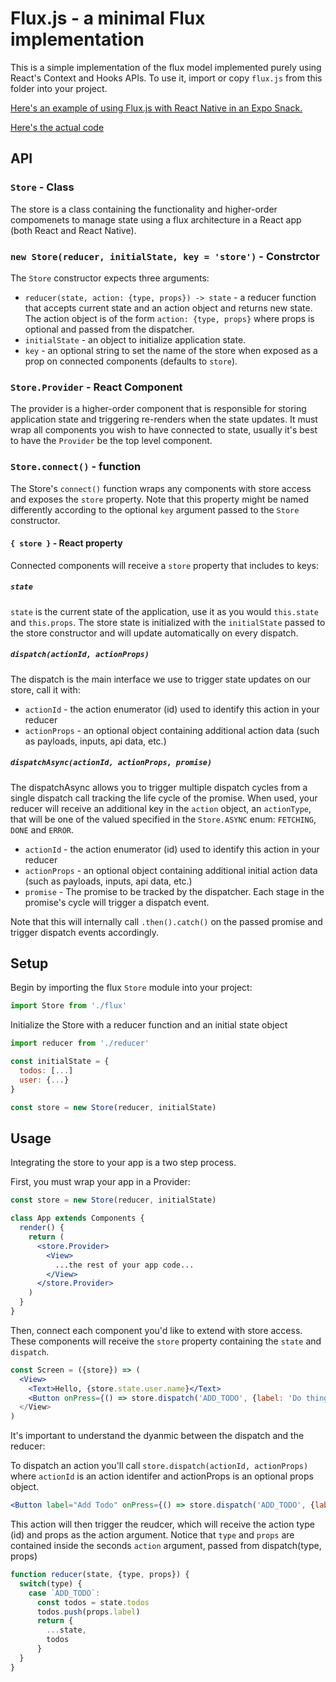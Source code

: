 # Flux.js - a minimal Flux implementation

This is a simple implementation of the flux model implemented purely using React's Context and Hooks APIs.
To use it, import or copy `flux.js` from this folder into your project.

[Here's an example of using Flux.js with React Native in an Expo Snack.](https://snack.expo.io/@barakchamo/flux-from-scratch)

[Here's the actual code](https://github.com/BarakChamo/Mobile-Application-Development/blob/master/resources/flux/flux.js)

## API

### `Store` - Class
The store is a class containing the functionality and higher-order compomenets to manage state using a flux architecture in a React app (both React and React Native).

### `new Store(reducer, initialState, key = 'store')` - Constrctor
The `Store` constructor expects three arguments:
- `reducer(state, action: {type, props}) -> state` - a reducer function that accepts current state and an action object and returns new state. The action object is of the form `action: {type, props}` where props is optional and passed from the dispatcher.
- `initialState` - an object to initialize application state.
- `key` - an optional string to set the name of the store when exposed as a prop on connected components (defaults to `store`). 


### `Store.Provider` - React Component
The provider is a higher-order component that is responsible for storing application state and triggering re-renders when the state updates.
It must wrap all components you wish to have connected to state, usually it's best to have the `Provider` be the top level component.

### `Store.connect()` - function
The Store's `connect()` function wraps any components with store access and exposes the `store` property.
Note that this property might be named differently according to the optional `key` argument passed to the `Store` constructor.

#### `{ store }` - React property
Connected components will receive a `store` property that includes to keys:

##### `state`
`state` is the current state of the application, use it as you would `this.state` and `this.props`.
The store state is initialized with the `initialState` passed to the store constructor and will update automatically on every dispatch.

##### `dispatch(actionId, actionProps)`
The dispatch is the main interface we use to trigger state updates on our store, call it with:
- `actionId` - the action enumerator (id) used to identify this action in your reducer
- `actionProps` - an optional object containing additional action data (such as payloads, inputs, api data, etc.)

##### `dispatchAsync(actionId, actionProps, promise)`
The dispatchAsync allows you to trigger multiple dispatch cycles from a single dispatch call tracking the
life cycle of the promise. When used, your reducer will receive an additional key in the `action` object, an `actionType`,
that will be one of the valued specified in the `Store.ASYNC` enum: `FETCHING`, `DONE` and `ERROR`.

- `actionId` - the action enumerator (id) used to identify this action in your reducer
- `actionProps` - an optional object containing additional initial action data (such as payloads, inputs, api data, etc.)
- `promise` - The promise to be tracked by the dispatcher. Each stage in the promise's cycle will trigger a dispatch event.

Note that this will internally call `.then().catch()` on the passed promise and trigger dispatch events accordingly.

## Setup
Begin by importing the flux `Store` module into your project:
```javascript
import Store from './flux'
```

Initialize the Store with a reducer function and an initial state object
```javascript
import reducer from './reducer'

const initialState = {
  todos: [...]
  user: {...}
}

const store = new Store(reducer, initialState)
```

## Usage
Integrating the store to your app is a two step process.

First, you must wrap your app in a Provider:
```jsx
const store = new Store(reducer, initialState)

class App extends Components {
  render() {
    return (
      <store.Provider>
        <View>
          ...the rest of your app code...
        </View>
      </store.Provider>
    )
  }
}
```

Then, connect each component you'd like to extend with store access.
These components will receive the `store` property containing the `state` and `dispatch`.
```jsx
const Screen = ({store}) => (
  <View>
    <Text>Hello, {store.state.user.name}</Text>
    <Button onPress={() => store.dispatch('ADD_TODO', {label: 'Do things!')} />
  </View>
)
```

It's important to understand the dyanmic between the dispatch and the reducer:

To dispatch an action you'll call `store.dispatch(actionId, actionProps)`
where `actionId` is an action identifer and actionProps is an optional props object.
```jsx
<Button label="Add Todo" onPress={() => store.dispatch('ADD_TODO', {label: 'Do Things!'})} />
```

This action will then trigger the reudcer, which will receive the action type (id) and props as the action argument.
Notice that `type` and `props` are contained inside the seconds `action` argument, passed from dispatch(type, props)
```javascript
function reducer(state, {type, props}) {
  switch(type) {
    case `ADD_TODO`:
      const todos = state.todos
      todos.push(props.label)
      return {
        ...state,
        todos
      }
  }
}
```

